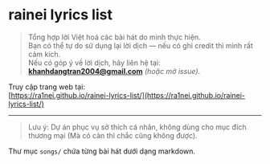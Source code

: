 # rainei lyrics list

> Tổng hợp lời Việt hoá các bài hát do mình thực hiện.  
> Bạn có thể tự do sử dụng lại lời dịch — nếu có ghi credit thì mình rất cảm kích.  
> Nếu có góp ý về lời dịch, hãy liên hệ tại: **khanhdangtran2004@gmail.com** *(hoặc mở issue)*.

Truy cập trang web tại:  
[https://ra1nei.github.io/rainei-lyrics-list/](https://ra1nei.github.io/rainei-lyrics-list/)

---

> Lưu ý: Dự án phục vụ sở thích cá nhân, không dùng cho mục đích thương mại (Mà có cản thì chắc cũng không được).

Thư mục `songs/` chứa từng bài hát dưới dạng markdown.
